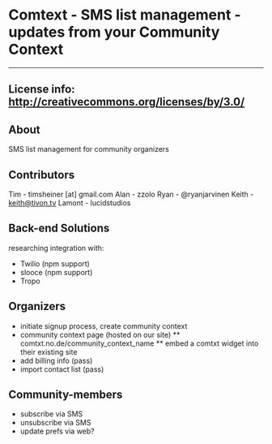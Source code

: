 # Comtext - SMS list management - updates from your Community Context
---------------------------------------------------------------
## License info: http://creativecommons.org/licenses/by/3.0/

## About
SMS list management for community organizers

## Contributors
Tim - timsheiner [at] gmail.com
Alan - zzolo
Ryan - @ryanjarvinen
Keith - keith@tivon.tv
Lamont - lucidstudios

## Back-end Solutions
researching integration with:
* Twilio (npm support)
* slooce (npm support)
* Tropo

## Organizers
* initiate signup process, create community context
* community context page (hosted on our site)
** comtxt.no.de/community_context_name
** embed a comtxt widget into their existing site
* add billing info (pass)
* import contact list (pass)

## Community-members
* subscribe via SMS
* unsubscribe via SMS
* update prefs via web?
